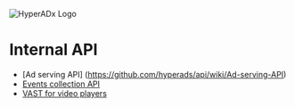 ![HyperADx Logo](http://d2n7xvwjxl8766.cloudfront.net/assets/site/logo-e04518160888e1f8b3795f0ce01e1909.png)

# Internal API

* [Ad serving API] (https://github.com/hyperads/api/wiki/Ad-serving-API)
* [Events collection API](https://github.com/hyperads/api/wiki/Events-API)
* [VAST for video players](https://github.com/hyperads/api/wiki/VAST-player-API)

